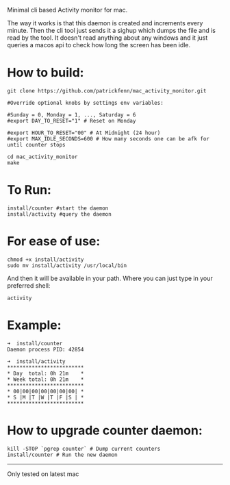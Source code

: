 Minimal cli based Activity monitor for mac.

The way it works is that this daemon is created and increments every minute. Then the cli tool just sends it a sighup which dumps the file and is read by the tool. It doesn't read anything about any windows and it just queries a macos api to check how long the screen has been idle.


# How to build:

```
git clone https://github.com/patrickfenn/mac_activity_monitor.git

#Override optional knobs by settings env variables:

#Sunday = 0, Monday = 1, ..., Saturday = 6
#export DAY_TO_RESET="1" # Reset on Monday

#export HOUR_TO_RESET="00" # At Midnight (24 hour)
#export MAX_IDLE_SECONDS=600 # How many seconds one can be afk for until counter stops

cd mac_activity_monitor
make
```

# To Run:

```
install/counter #start the daemon
install/activity #query the daemon
```

# For ease of use:

```
chmod +x install/activity
sudo mv install/activity /usr/local/bin
```

And then it will be available in your path. Where you can just type in your preferred shell:

```
activity
```

# Example:

```
➜  install/counter
Daemon process PID: 42854
```

```
➜  install/activity
*************************
* Day  total: 0h 21m    *
* Week total: 0h 21m    *
*************************
* 00|00|00|00|00|00|00| *
* S |M |T |W |T |F |S | *
*************************
```

# How to upgrade counter daemon:

```
kill -STOP `pgrep counter` # Dump current counters
install/counter # Run the new daemon
```

---

Only tested on latest mac